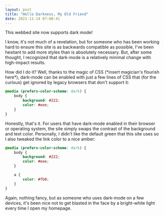 ```yaml
---
layout: post
title: "Hello Darkness, My Old Friend"
date: 2021-11-14 07:08:41
---
```


This webbed site now supports dark mode!

I know, it's not much of a revelation, but for someone who has been working hard to ensure this site is as backwards compatible as possible, I've been hesitant to add more styles than is absolutely necessary. But, after some thought, I recognized that dark-mode is a relatively minimal change with high-impact results.

How did I do it? Well, thanks to the magic of CSS (\*insert magician's flourish here\*), dark-mode can be enabled with just a few lines of CSS that (for the curious) get ignored by legacy browsers that don't support it:

```css
@media (prefers-color-scheme: dark) {
    body {
        background: #222;
        color: #eee;
    }
}
```

Honestly, that's it. For users that have dark-mode enabled in their browser or operating system, the site simply swaps the contrast of the background and text color. Personally, I didn't like the default green that this site uses so I also tweaked the link color to a nice amber:

```css
@media (prefers-color-scheme: dark) {
    body {
        background: #222;
        color: #eee;
    }

    a {
        color: #fb0;
    }
}
```

Again, nothing fancy, but as someone who uses dark-mode on a few devices, it's been nice not to get blasted in the face by a bright-white light every time I open my homepage.